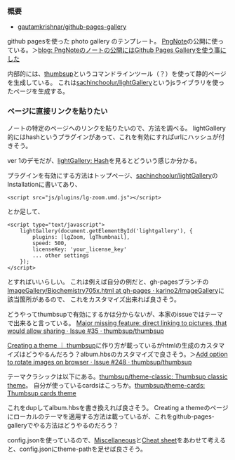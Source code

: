 ### 概要

- [gautamkrishnar/github-pages-gallery](https://github.com/gautamkrishnar/github-pages-gallery) 

github pagesを使った photo gallery のテンプレート。
[PngNote](PngNote.md)の公開に使っている。＞[blog: PngNoteのノートの公開にはGithub Pages Galleryを使う事にした](https://karino2.github.io/2021/07/27/use_ghg_for_pngnote_publish.html)

内部的には、[thumbsup](https://thumbsup.github.io/)というコマンドラインツール（？）を使って静的ページを生成している。
これは[sachinchoolur/lightGallery](https://github.com/sachinchoolur/lightGallery)というjsライブラリを使ったページを生成する。

### ページに直接リンクを貼りたい

ノートの特定のページへのリンクを貼りたいので、方法を調べる。
lightGallery的にはhashというプラグインがあって、これを有効にすればurlにハッシュが付きそう。

ver 1のデモだが、[lightGallery: Hash](https://sachinchoolur.github.io/lightgallery.js/demos/share.html)を見るとどういう感じか分かる。


プラグインを有効にする方法はトップページ、[sachinchoolur/lightGallery](https://github.com/sachinchoolur/lightGallery)のInstallationに書いてあり、

```
<script src="js/plugins/lg-zoom.umd.js"></script>
```

とか足して、

```
<script type="text/javascript">
    lightGallery(document.getElementById('lightgallery'), {
        plugins: [lgZoom, lgThumbnail],
        speed: 500,
        licenseKey: 'your_license_key'
        ... other settings
    });
</script>
```

とすればいいらしい。
これは例えば自分の例だと、gh-pagesブランチの[ImageGallery/Biochemistry705x.html at gh-pages · karino2/ImageGallery](https://github.com/karino2/ImageGallery/blob/gh-pages/Biochemistry705x.html)に該当箇所があるので、
これをカスタマイズ出来れば良さそう。

どうやってthumbsupで有効にするかは分からないが、本家のissueではテーマで出来ると言っている。
[Major missing feature: direct linking to pictures, that would allow sharing · Issue #35 · thumbsup/thumbsup](https://github.com/thumbsup/thumbsup/issues/35)

[Creating a theme  ｜ thumbsup](https://thumbsup.github.io/docs/4-themes/create/)に作り方が載っているがhtmlの生成のカスタマイズはどうやるんだろう？album.hbsのカスタマイズで良さそう。＞[Add option to rotate images on browser · Issue #248 · thumbsup/thumbsup](https://github.com/thumbsup/thumbsup/issues/248)

テーマクラシックは以下にある。[thumbsup/theme-classic: Thumbsup classic theme](https://github.com/thumbsup/theme-classic)。
自分が使っているcardsはこっちか。[thumbsup/theme-cards: Thumbsup cards theme](https://github.com/thumbsup/theme-cards)

これをdupしてalbum.hbsを書き換えれば良さそう。
Creating a themeのページにローカルのテーマを適用する方法は載っているが、これをgithub-pages-galleryでやる方法はどうやるのだろう？

config.jsonを使っているので、[Miscellaneous](https://thumbsup.github.io/docs/3-configuration/misc-settings/)と[Cheat sheet](https://thumbsup.github.io/docs/3-configuration/cheat-sheet/)をあわせて考えると、config.jsonにtheme-pathを足せば良さそう。